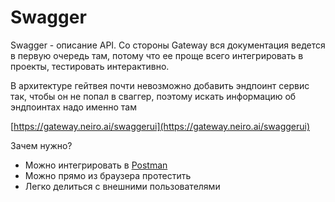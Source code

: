 # Swagger

Swagger - описание API. Со стороны Gateway вся документация ведется в первую очередь там, потому что ее проще всего интегрировать в проекты, тестировать интерактивно.

В архитектуре гейтвея почти невозможно добавить эндпоинт сервис так, чтобы он не попал в сваггер, поэтому искать информацию об эндпоинтах надо именно там

[https://gateway.neiro.ai/swaggerui](https://gateway.neiro.ai/swaggerui)

Зачем нужно?

- Можно интегрировать в [Postman](https://www.notion.so/Postman-70cea95697f04d0faface194b6a6caaa)
- Можно прямо из браузера протестить
- Легко делиться с внешними пользователями